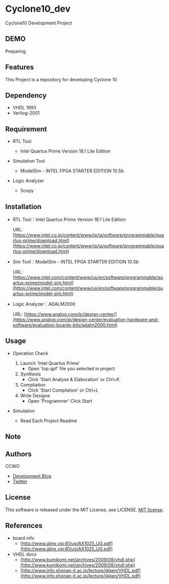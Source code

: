 # Cyclone10_dev

Cyclone10 Development Project

## DEMO

Preparing

## Features

This Project is a repository for developing Cyclone 10

## Dependency

- VHDL 1993
- Verilog-2001

## Requirement

- RTL Tool

  - Intel Quartus Prime Version 18.1 Lite Edition

- Simulation Tool

  - ModelSim - INTEL FPGA STARTER EDITION 10.5b

- Logic Analyzer

  - Scopy

## Installation

- RTL Tool：Intel Quartus Prime Version 18.1 Lite Edition

  URL: [https://www.intel.co.jp/content/www/jp/ja/software/programmable/quartus-prime/download.html](https://www.intel.co.jp/content/www/jp/ja/software/programmable/quartus-prime/download.html)

- Sim Tool：ModelSim - INTEL FPGA STARTER EDITION 10.5b

  URL: [https://www.intel.com/content/www/us/en/software/programmable/quartus-prime/model-sim.html](https://www.intel.com/content/www/us/en/software/programmable/quartus-prime/model-sim.html)

- Logic Analyzer：ADALM2000

  URL: [https://www.analog.com/jp/design-center/](https://www.analog.com/jp/design-center/evaluation-hardware-and-software/evaluation-boards-kits/adalm2000.html)

## Usage

- Operation Check

  1. Launch 'Intel Quartus Prime'
      - Open 'top.qpf' file you selected in project
  2. Synthesis
      - Click 'Start Analyse & Elaboration' or Ctrl+K
  3. Compliation
      - Click 'Start Compilation' or Ctrl+L
  4. Write Designe
      - Open 'Programmer' Click Start

- Simulation

  - Read Each Project Readme

## Note

## Authors

CCWO

- [Development Blog](https://ccwo-embed.hatenablog.com/)
- [Twitter](https://twitter.com/C_C_WO)

## License

This software is released under the MIT License, see LICENSE. [MIT license](https://en.wikipedia.org/wiki/MIT_License).

## References

- board info
  - [http://www.alinx.vip:81/ug/AX1025_UG.pdf](http://www.alinx.vip:81/ug/AX1025_UG.pdf)
- VHDL docs
  - [http://www.kumikomi.net/archives/2009/08/vhdl.php](http://www.kumikomi.net/archives/2009/08/vhdl.php)
  - [http://www.info.shonan-it.ac.jp/lecture/jikken/VHDL.pdf](http://www.info.shonan-it.ac.jp/lecture/jikken/VHDL.pdf)
